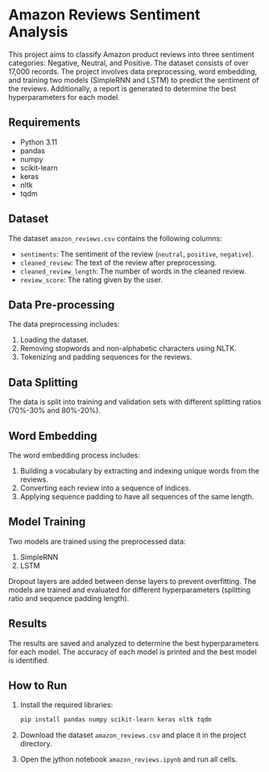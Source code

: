 # Amazon Reviews Sentiment Analysis

This project aims to classify Amazon product reviews into three sentiment categories: Negative, Neutral, and Positive. The dataset consists of over 17,000 records. The project involves data preprocessing, word embedding, and training two models (SimpleRNN and LSTM) to predict the sentiment of the reviews. Additionally, a report is generated to determine the best hyperparameters for each model.

## Requirements

- Python 3.11
- pandas
- numpy
- scikit-learn
- keras
- nltk
- tqdm

## Dataset

The dataset `amazon_reviews.csv` contains the following columns:
- `sentiments`: The sentiment of the review (`neutral`, `positive`, `negative`).
- `cleaned_review`: The text of the review after preprocessing.
- `cleaned_review_length`: The number of words in the cleaned review.
- `review_score`: The rating given by the user.

## Data Pre-processing

The data preprocessing includes:
1. Loading the dataset.
2. Removing stopwords and non-alphabetic characters using NLTK.
3. Tokenizing and padding sequences for the reviews.

## Data Splitting

The data is split into training and validation sets with different splitting ratios (70%-30% and 80%-20%).

## Word Embedding

The word embedding process includes:
1. Building a vocabulary by extracting and indexing unique words from the reviews.
2. Converting each review into a sequence of indices.
3. Applying sequence padding to have all sequences of the same length.

## Model Training

Two models are trained using the preprocessed data:
1. SimpleRNN
2. LSTM

Dropout layers are added between dense layers to prevent overfitting. The models are trained and evaluated for different hyperparameters (splitting ratio and sequence padding length).

## Results

The results are saved and analyzed to determine the best hyperparameters for each model. The accuracy of each model is printed and the best model is identified.

## How to Run

1. Install the required libraries:
    ```bash
    pip install pandas numpy scikit-learn keras nltk tqdm
    ```

2. Download the dataset `amazon_reviews.csv` and place it in the project directory.

3. Open the jython notebook `amazon_reviews.ipynb` and run all cells.


